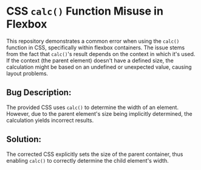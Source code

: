 # CSS `calc()` Function Misuse in Flexbox

This repository demonstrates a common error when using the `calc()` function in CSS, specifically within flexbox containers. The issue stems from the fact that `calc()`'s result depends on the context in which it's used.  If the context (the parent element) doesn't have a defined size, the calculation might be based on an undefined or unexpected value, causing layout problems.

## Bug Description:

The provided CSS uses `calc()` to determine the width of an element. However, due to the parent element's size being implicitly determined, the calculation yields incorrect results.

## Solution:

The corrected CSS explicitly sets the size of the parent container, thus enabling `calc()` to correctly determine the child element's width.